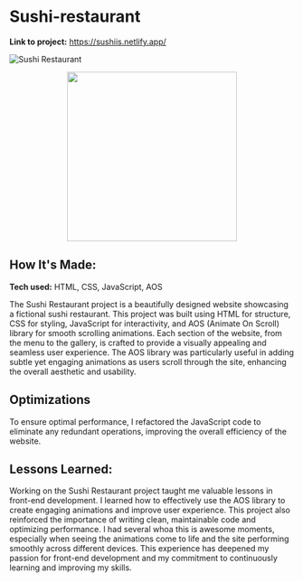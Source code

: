 # Sushi-restaurant


**Link to project:** https://sushiis.netlify.app/

![Sushi Restaurant](())
<p align="center">
<!--   <img src="https://capsule-render.vercel.app/api?text=Hello!✨&animation=fadeIn&type=waving&color=gradient&height=100"/> -->
  
  <img align='center' src='https://github.com/sadikatanisha/Sushi-restaurant/blob/main/sushirestaurant.gif' width='300"'>
</p>

## How It's Made:

**Tech used:** HTML, CSS, JavaScript, AOS

The Sushi Restaurant project is a beautifully designed website showcasing a fictional sushi restaurant. This project was built using HTML for structure, CSS for styling, JavaScript for interactivity, and AOS (Animate On Scroll) library for smooth scrolling animations. Each section of the website, from the menu to the gallery, is crafted to provide a visually appealing and seamless user experience. The AOS library was particularly useful in adding subtle yet engaging animations as users scroll through the site, enhancing the overall aesthetic and usability.

## Optimizations
To ensure optimal performance, I refactored the JavaScript code to eliminate any redundant operations, improving the overall efficiency of the website.


## Lessons Learned:

Working on the Sushi Restaurant project taught me valuable lessons in front-end development. I learned how to effectively use the AOS library to create engaging animations and improve user experience. This project also reinforced the importance of writing clean, maintainable code and optimizing performance. I had several whoa this is awesome moments, especially when seeing the animations come to life and the site performing smoothly across different devices. This experience has deepened my passion for front-end development and my commitment to continuously learning and improving my skills.












